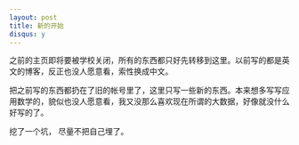 ```yaml
---
layout: post
title: 新的开始
disqus: y
---
```


之前的主页即将要被学校关闭，所有的东西都只好先转移到这里。以前写的都是英文的博客，反正也没人愿意看，索性换成中文。

把之前写的东西都扔在了旧的帐号里了，这里只写一些新的东西。本来想多写写应用数学的，貌似也没人愿意看，我又没那么喜欢现在所谓的大数据，好像就没什么好写的了。

挖了一个坑， 尽量不把自己埋了。